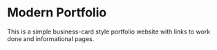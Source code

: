 # Modern Portfolio

This is a simple business-card style portfolio website with links to work done and informational pages.
